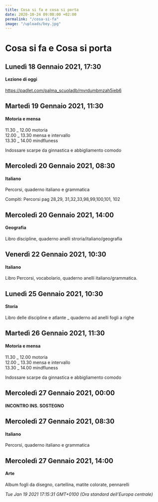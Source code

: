 ```yaml
---
title: Cosa si fa e cosa si porta
date: 2020-10-24 09:08:00 +02:00
permalink: "/cosa-si-fa"
image: "/uploads/boy.jpg"
---
```


# Cosa si fa e Cosa si porta
## Lunedì 18 Gennaio 2021, 17:30
#### Lezione di oggi
<a href="https://padlet.com/palma_scuoladb/mvrdumbmzah5ieb6" id="ow600" __is_owner="true">https://padlet.com/palma_scuoladb/mvrdumbmzah5ieb6</a>  
## Martedì 19 Gennaio 2021, 11:30
#### Motoria e mensa
11.30 _ 12.00 motoria  
12.00 _ 13.30 mensa e intervallo  
13.30 _ 14.00 mindfluness  
  
Indossare scarpe da ginnastica e abbigliamento comodo  
## Mercoledì 20 Gennaio 2021, 08:30
#### Italiano
Percorsi, quaderno italiano e grammatica  
  
Compiti: Percorsi pag 28,29, 31,32,33,98,99,100,101, 102  
## Mercoledì 20 Gennaio 2021, 14:00
#### Geografia
Libro discipline, quaderno anelli stroria/italiano/geografia  
## Venerdì 22 Gennaio 2021, 10:30
#### Italiano
Libro Percorsi, vocabolario, quaderno anelli italiano/grammatica.  
## Lunedì 25 Gennaio 2021, 10:30
#### Storia
Libro delle discipline e atlante _ quaderno ad anelli fogli a righe  
## Martedì 26 Gennaio 2021, 11:30
#### Motoria e mensa
11.30 _ 12.00 motoria  
12.00 _ 13.30 mensa e intervallo  
13.30 _ 14.00 mindfluness  
  
Indossare scarpe da ginnastica e abbigliamento comodo  
## Mercoledì 27 Gennaio 2021, 00:00
#### INCONTRO INS. SOSTEGNO
  
## Mercoledì 27 Gennaio 2021, 08:30
#### Italiano
Percorsi, quaderno italiano e grammatica  
## Mercoledì 27 Gennaio 2021, 14:00
#### Arte
Album fogli da disegno, cartellina, matite colorate, pennarelli  

_Tue Jan 19 2021 17:15:31 GMT+0100 (Ora standard dell’Europa centrale)_